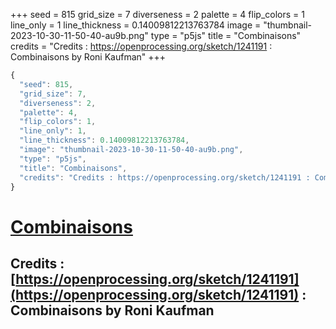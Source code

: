 +++
seed = 815
grid_size = 7
diverseness = 2
palette = 4
flip_colors = 1
line_only = 1
line_thickness = 0.14009812213763784
image = "thumbnail-2023-10-30-11-50-40-au9b.png"
type = "p5js"
title = "Combinaisons"
credits = "Credits : https://openprocessing.org/sketch/1241191 : Combinaisons by Roni Kaufman"
+++




~~~javascript
{
  "seed": 815,
  "grid_size": 7,
  "diverseness": 2,
  "palette": 4,
  "flip_colors": 1,
  "line_only": 1,
  "line_thickness": 0.14009812213763784,
  "image": "thumbnail-2023-10-30-11-50-40-au9b.png",
  "type": "p5js",
  "title": "Combinaisons",
  "credits": "Credits : https://openprocessing.org/sketch/1241191 : Combinaisons by Roni Kaufman"
}
~~~



# [Combinaisons](https://openprocessing.org/sketch/2066485)

## Credits : [https://openprocessing.org/sketch/1241191](https://openprocessing.org/sketch/1241191) : Combinaisons by Roni Kaufman 

